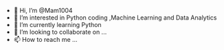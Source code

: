 - 👋 Hi, I’m @Mam1004
- 👀 I’m interested in Python coding ,Machine Learning and Data Analytics 
- 🌱 I’m currently learning Python
- 💞️ I’m looking to collaborate on ...
- 📫 How to reach me ...

<!---
Mam1004/Mam1004 is a ✨ special ✨ repository because its `README.md` (this file) appears on your GitHub profile.
You can click the Preview link to take a look at your changes.
--->
